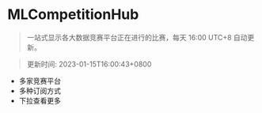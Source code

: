 # MLCompetitionHub

> 一站式显示各大数据竞赛平台正在进行的比赛，每天 16:00 UTC+8 自动更新。
  
> 更新时间: 2023-01-15T16:00:43+0800 

* 多家竞赛平台
* 多种订阅方式
* 下拉查看更多